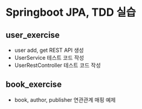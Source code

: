 # Springboot JPA, TDD 실습

## user_exercise
- user add, get REST API 생성
- UserService 테스트 코드 작성
- UserRestController 테스트 코드 작성

## book_exercise
- book, author, publisher 연관관계 매핑 예제